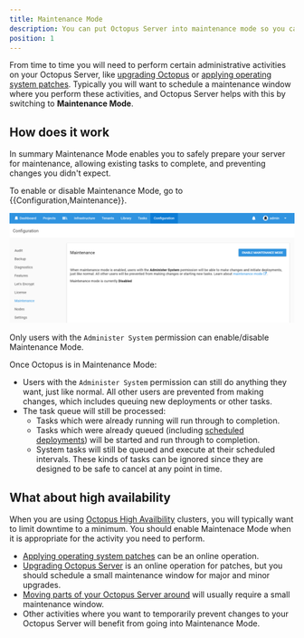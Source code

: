 ```yaml
---
title: Maintenance Mode
description: You can put Octopus Server into maintenance mode so you can safely perform server maintenance or other administrative activities.
position: 1
---
```


From time to time you will need to perform certain administrative activities on your Octopus Server, like [upgrading Octopus](/docs/administration/upgrading/index.md) or [applying operating system patches](/docs/administration/applying-operating-system-upgrades.md). Typically you will want to schedule a maintenance window where you perform these activities, and Octopus Server helps with this by switching to **Maintenance Mode**.

## How does it work

In summary Maintenance Mode enables you to safely prepare your server for maintenance, allowing existing tasks to complete, and preventing changes you didn't expect.

To enable or disable Maintenance Mode, go to {{Configuration,Maintenance}}.

![Maintenance Mode Configuration](maintenance-mode.png "width=500")

Only users with the `Administer System` permission can enable/disable Maintenance Mode.

Once Octopus is in Maintenance Mode:

- Users with the `Administer System` permission can still do anything they want, just like normal. All other users are prevented from making changes, which includes queuing new deployments or other tasks.
- The task queue will still be processed:
  - Tasks which were already running will run through to completion.
  - Tasks which were already queued (including [scheduled deployments](/docs/deployment-process/releases/scheduled-deployments.md)) will be started and run through to completion.
  - System tasks will still be queued and execute at their scheduled intervals. These kinds of tasks can be ignored since they are designed to be safe to cancel at any point in time.

## What about high availability

When you are using [Octopus High Availbility](/docs/administration/high-availability/index.md) clusters, you will typically want to limit downtime to a minimum. You should enable Maintenace Mode when it is appropriate for the activity you need to perform.

- [Applying operating system patches](/docs/administration/applying-operating-system-upgrades.md) can be an online operation.
- [Upgrading Octopus Server](/docs/administration/upgrading/index.md) is an online operation for patches, but you should schedule a small maintenance window for major and minor upgrades.
- [Moving parts of your Octopus Server around](/docs/administration/moving-your-octopus/index.md) will usually require a small maintenance window.
- Other activities where you want to temporarily prevent changes to your Octopus Server will benefit from going into Maintenance Mode.
